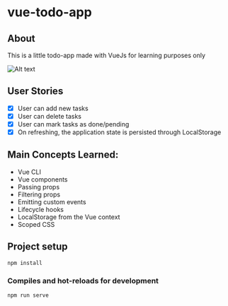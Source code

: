 # vue-todo-app

## About
This is a little todo-app made with VueJs for learning purposes only

![Alt text](https://user-images.githubusercontent.com/52950354/147318475-df8a9c6e-d67a-4403-bd86-3b2e52fb334c.png)

## User Stories
 - [x] User can add new tasks
 - [x] User can delete tasks
 - [x] User can mark tasks as done/pending
 - [x] On refreshing, the application state is persisted through LocalStorage
  
## Main Concepts Learned:

  - Vue CLI
  - Vue components
  - Passing props
  - Filtering props
  - Emitting custom events
  - Lifecycle hooks
  - LocalStorage from the Vue context
  - Scoped CSS

## Project setup
```
npm install
```

### Compiles and hot-reloads for development
```
npm run serve
```

